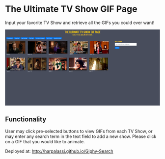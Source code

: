 # The Ultimate TV Show GIF Page

Input your favorite TV Show and retrieve all the GIFs you could ever want!

![screenshot](assets/images/giphy-search.png)

## Functionality
User may click pre-selected buttons to view GIFs from each TV Show, or may enter any search term in the text field to add a new show. Please click on a GIF that you would like to animate.

Deployed at: http://harpalassi.github.io/Giphy-Search
